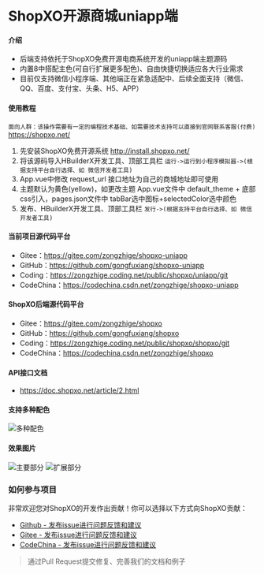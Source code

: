 # ShopXO开源商城uniapp端

#### 介绍
* 后端支持依托于ShopXO免费开源电商系统开发的uniapp端主题源码
* 内置8中搭配主色(可自行扩展更多配色)、自由快捷切换适应各大行业需求
* 目前仅支持微信小程序端、其他端正在紧急适配中、后续全面支持（微信、QQ、百度、支付宝、头条、H5、APP）


#### 使用教程
`面向人群：该操作需要有一定的编程技术基础、如需要技术支持可以直接到官网联系客服(付费)` https://shopxo.net/
1. 先安装ShopXO免费开源系统 http://install.shopxo.net/
2. 将该源码导入HBuilderX开发工具、顶部工具栏 `运行->运行到小程序模拟器->(根据支持平台自行选择、如 微信开发者工具)`
3. App.vue中修改 request_url 接口地址为自己的商城地址即可使用
4. 主题默认为黄色(yellow)，如更改主题 App.vue文件中 default_theme + 底部css引入，pages.json文件中 tabBar选中图标+selectedColor选中颜色
5. 发布、HBuilderX开发工具、顶部工具栏 `发行->(根据支持平台自行选择、如 微信开发者工具)`

#### 当前项目源代码平台
* Gitee：https://gitee.com/zongzhige/shopxo-uniapp
* GitHub：https://github.com/gongfuxiang/shopxo-uniapp
* Coding：https://zongzhige.coding.net/public/shopxo/uniapp/git
* CodeChina：https://codechina.csdn.net/zongzhige/shopxo-uniapp

#### ShopXO后端源代码平台
* Gitee：https://gitee.com/zongzhige/shopxo
* GitHub：https://github.com/gongfuxiang/shopxo
* Coding：https://zongzhige.coding.net/public/shopxo/shopxo/git
* CodeChina：https://codechina.csdn.net/zongzhige/shopxo

#### API接口文档
* https://doc.shopxo.net/article/2.html

#### 支持多种配色
![多种配色](https://images.gitee.com/uploads/images/2021/1023/120323_b21ab261_488475.jpeg "配色.jpg")

#### 效果图片
![主要部分](https://images.gitee.com/uploads/images/2021/1023/120416_6b1ee3da_488475.jpeg "主要部分.jpg")
![扩展部分](https://images.gitee.com/uploads/images/2021/1023/120432_e23e02dd_488475.jpeg "扩展部分.jpg")

### 如何参与项目
非常欢迎您对ShopXO的开发作出贡献！你可以选择以下方式向ShopXO贡献：
- [Github - 发布issue进行问题反馈和建议](https://github.com/gongfuxiang/shopxo-uniapp/pulls)
- [Gitee - 发布issue进行问题反馈和建议](https://gitee.com/zongzhige/shopxo-uniapp/pulls)
- [CodeChina - 发布issue进行问题反馈和建议](https://codechina.csdn.net/zongzhige/shopxo-uniapp/merge_requests)
> 通过Pull Request提交修复、完善我们的文档和例子